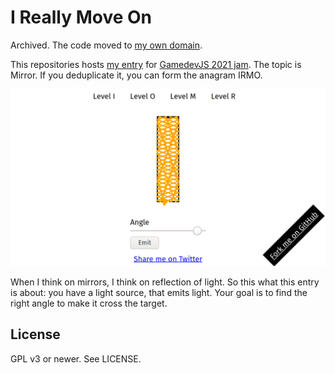 # I Really Move On

Archived. The code moved to [my own domain](https://jaenis.ch/hobbies/coding/repos/ryuno-ki/gamedevjs-2021).

This repositories hosts [my entry][entry] for [GamedevJS 2021 jam][gamedevjs].
The topic is Mirror. If you deduplicate it, you can form the anagram IRMO.

![screenshot of a level](./i-really-move-on.png)

When I think on mirrors, I think on reflection of light. So this what this
entry is about: you have a light source, that emits light. Your goal is to
find the right angle to make it cross the target.

## License

GPL v3 or newer. See LICENSE.

[entry]: https://ryuno-ki.itch.io/i-really-move-on
[gamedevjs]: https://itch.io/jam/gamedevjs-2021
